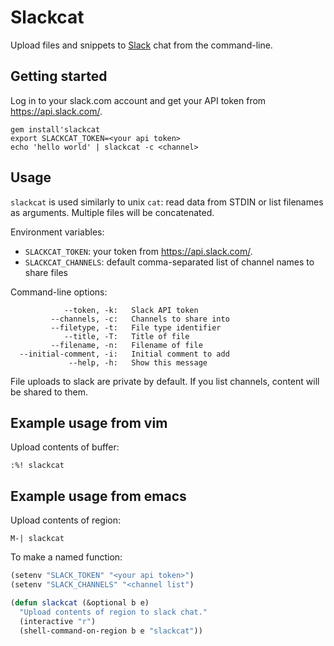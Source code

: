 # Slackcat

Upload files and snippets to [Slack](http://slack.com) chat from the
command-line.

## Getting started

Log in to your slack.com account and get your API token from
https://api.slack.com/.

    gem install'slackcat
    export SLACKCAT_TOKEN=<your api token>
    echo 'hello world' | slackcat -c <channel>

## Usage

`slackcat` is used similarly to unix `cat`: read data from STDIN or
list filenames as arguments. Multiple files will be concatenated.

Environment variables:

* `SLACKCAT_TOKEN`: your token from https://api.slack.com/.
* `SLACKCAT_CHANNELS`: default comma-separated list of channel names
  to share files

Command-line options:

```
            --token, -k:   Slack API token
         --channels, -c:   Channels to share into
         --filetype, -t:   File type identifier
            --title, -T:   Title of file
         --filename, -n:   Filename of file
  --initial-comment, -i:   Initial comment to add
             --help, -h:   Show this message
```

File uploads to slack are private by default. If you list channels,
content will be shared to them.

## Example usage from vim

Upload contents of buffer:

`:%! slackcat`

## Example usage from emacs

Upload contents of region:

`M-| slackcat`

To make a named function:

```lisp
(setenv "SLACK_TOKEN" "<your api token>")
(setenv "SLACK_CHANNELS" "<channel list")

(defun slackcat (&optional b e)
  "Upload contents of region to slack chat."
  (interactive "r")
  (shell-command-on-region b e "slackcat"))
```
